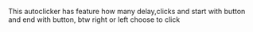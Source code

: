 This autoclicker has feature how many delay,clicks and start with button and end with button, btw right or left choose to click
